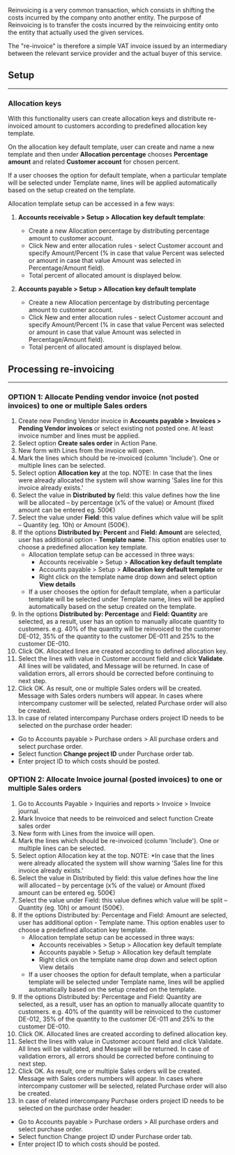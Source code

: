 Reinvoicing is a very common transaction, which consists in shifting the costs incurred by the company onto another entity. The purpose of Reinvoicing is to transfer the costs incurred by the reinvoicing entity onto the entity that actually used the given services. 

The "re-invoice" is therefore a simple VAT invoice issued by an intermediary between the relevant service provider and the actual buyer of this service.

## **Setup**
---
### Allocation keys

With this functionality users can create allocation keys and distribute re-invoiced amount to customers according to predefined allocation key template.

On the allocation key default template, user can create and name a new template and then under **Allocation percentage** chooses **Percentage amount** and related **Customer account** for chosen percent.

If a user chooses the option for default template, when a particular template will be selected under Template name, lines will be applied automatically based on the setup created on the template.

Allocation template setup can be accessed in a few ways: 
1. **Accounts receivable > Setup > Allocation key default template**: 
   - Create a new Allocation percentage by distributing percentage amount to customer account.  
   - Click New and enter allocation rules - select Customer account and specify Amount/Percent (% in case that value Percent was selected or amount in case that value Amount was selected in Percentage/Amount field). 
   - Total percent of allocated amount is displayed below.

2. **Accounts payable > Setup > Allocation key default template** 
   - Create a new Allocation percentage by distributing percentage amount to customer account.  
   - Click New and enter allocation rules - select Customer account and specify Amount/Percent (% in case that value Percent was selected or amount in case that value Amount was selected in Percentage/Amount field). 
   - Total percent of allocated amount is displayed below.

## **Processing re-invoicing**
---
### OPTION 1: Allocate Pending vendor invoice (not posted invoices) to one or multiple Sales orders
1. Create new Pending Vendor invoice in **Accounts payable > Invoices > Pending Vendor invoices** or select existing not posted one. At least invoice number and lines must be applied.
2. Select option **Create sales order** in Action Pane.
3. New form with Lines from the invoice will open. 
4. Mark the lines which should be re-invoiced (column 'Include'). One or multiple lines can be selected.
5. Select option **Allocation key** at the top. NOTE: In case that the lines were already allocated the system will show warning 'Sales line for this invoice already exists.' 
6. Select the value in **Distributed by** field: this value defines how the line will be allocated – by percentage (x% of the value) or Amount (fixed amount can be entered eg. 500€)
7. Select the value under **Field**: this value defines which value will be split – Quantity (eg. 10h) or Amount (500€).
8. If the options **Distributed by: Percent** and **Field: Amount** are selected, user has additional option - **Template name**. This option enables user to choose a predefined allocation key template. 
   - Allocation template setup can be accessed in three ways: 
       - Accounts receivable > Setup > **Allocation key default template**
       - Accounts payable > Setup > **Allocation key default template** or
       - Right click on the template name drop down and select option **View details** 
    - If a user chooses the option for default template, when a particular template will be         selected under Template name, lines will be applied automatically based on the setup created   on the template.
9. In the options **Distributed by: Percentage** and **Field: Quantity** are selected, as a result, user has an option to manually allocate quantity to customers. 
e.g. 40% of the quantity will be reinvoiced to the customer DE-012, 35% of the quantity to the customer DE-011 and 25% to the customer DE-010.
10. Click OK. Allocated lines are created according to defined allocation key. 
11. Select the lines with value in Customer account field and click **Validate**. All lines will be validated, and Message will be returned. In case of validation errors, all errors should be corrected before continuing to next step. 
12. Click OK. As result, one or multiple Sales orders will be created. Message with Sales orders numbers will appear. In cases where intercompany customer will be selected, related Purchase order will also be created.
13. In case of related intercompany Purchase orders project ID needs to be selected on the purchase order header: 
   - Go to Accounts payable > Purchase orders > All purchase orders and select purchase order.
   - Select function **Change project ID** under Purchase order tab.
   - Enter project ID to which costs should be posted.


### OPTION 2: Allocate Invoice journal (posted invoices) to one or multiple Sales orders
1. Go to Accounts Payable > Inquiries and reports > Invoice > Invoice journal. 
2. Mark Invoice that needs to be reinvoiced and select function Create sales order 
3. New form with Lines from the invoice will open. 
4. Mark the lines which should be re-invoiced (column 'Include'). One or multiple lines can be selected.
5. Select option Allocation key at the top. NOTE: *In case that the lines were already allocated the system will show warning 'Sales line for this invoice already exists.' 
6. Select the value in Distributed by field: this value defines how the line will allocated – by percentage (x% of the value) or Amount (fixed amount can be entered eg. 500€)
7. Select the value under Field: this value defines which value will be split – Quantity (eg. 10h) or amount (500€).
8. If the options Distributed by: Percentage and Field: Amount are selected, user has additional option - Template name. This option enables user to choose a predefined allocation key template. 
   - Allocation template setup can be accessed in three ways: 
       - Accounts receivables > Setup > Allocation key default template 		
       - Accounts payable > Setup > Allocation key default template 	                          
       - Right click on the template name drop down and select option View details 
   - If a user chooses the option for default template, when a particular template will be         selected under Template name, lines will be applied automatically based on the setup created   on the template.
9. If the options Distributed by: Percentage and Field: Quantity are selected, as a result, user has an option to manually allocate quantity to customers. 
e.g. 40% of the quantity will be reinvoiced to the customer DE-012, 35% of the quantity to the customer DE-011 and 25% to the customer DE-010.
10. Click OK. Allocated lines are created according to defined allocation key. 
11. Select the lines with value in Customer account field and click Validate. All lines will be validated, and Message will be returned. In case of validation errors, all errors should be corrected before continuing to next step. 
12. Click OK. As result, one or multiple Sales orders will be created. Message with Sales orders numbers will appear. In cases where intercompany customer will be selected, related Purchase order will also be created.
13. In case of related intercompany Purchase orders project ID needs to be selected on the purchase order header: 
   - Go to Accounts payable > Purchase orders > All purchase orders and select purchase order.
   - Select function Change project ID under Purchase order tab.
   - Enter project ID to which costs should be posted.
